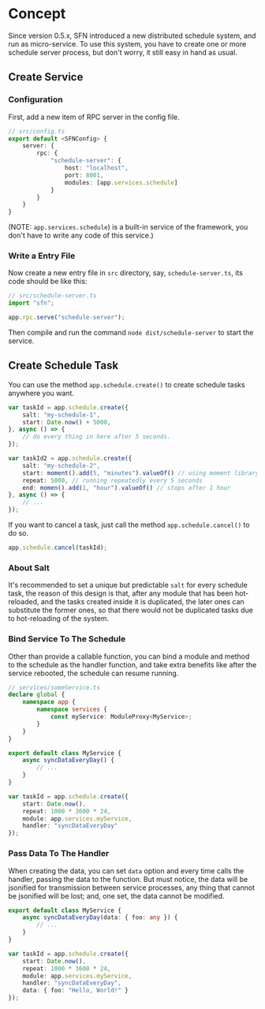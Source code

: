 <!-- title: Schedule; order: 17 -->
# Concept

Since version 0.5.x, SFN introduced a new distributed schedule system, and run 
as micro-service. To use this system, you have to create one or more schedule 
server process, but don't worry, it still easy in hand as usual.

## Create Service

### Configuration

First, add a new item of RPC server in the config file.

```typescript
// src/config.ts
export default <SFNConfig> {
    server: {
        rpc: {
            "schedule-server": {
                host: "localhost",
                port: 8001,
                modules: [app.services.schedule]
            }
        }
    }
}
```

(NOTE: `app.services.schedule`) is a built-in service of the framework, you 
don't have to write any code of this service.)

### Write a Entry File

Now create a new entry file in `src` directory, say, `schedule-server.ts`, its
code should be like this:

```typescript
// src/schedule-server.ts
import "sfn";

app.rpc.serve("schedule-server");
```

Then compile and run the command `node dist/schedule-server` to start the 
service.

## Create Schedule Task

You can use the method `app.schedule.create()` to create schedule tasks anywhere
you want.

```typescript
var taskId = app.schedule.create({
    salt: "my-schedule-1",
    start: Date.now() + 5000,
}, async () => {
    // do every thing in here after 5 seconds.
});

var taskId2 = app.schedule.create({
    salt: "my-schedule-2",
    start: moment().add(5, "minutes").valueOf() // using moment library
    repeat: 5000, // running repeatedly every 5 seconds
    end: momen().add(1, "hour").valueOf() // stops after 1 hour
}, async () => {
    // ...
});
```

If you want to cancel a task, just call the method `app.schedule.cancel()` to do
so.

```typescript
app.schedule.cancel(taskId);
```

### About Salt

It's recommended to set a unique but predictable `salt` for every schedule task,
the reason of this design is that, after any module that has been hot-reloaded,
and the tasks created inside it is duplicated, the later ones can substitute the
former ones, so that there would not be duplicated tasks due to hot-reloading of
the system.


### Bind Service To The Schedule

Other than provide a callable function, you can bind a module and method to the
schedule as the handler function, and take extra benefits like after the service 
rebooted, the schedule can resume running.

```typescript
// services/someService.ts
declare global {
    namespace app {
        namespace services {
            const myService: ModuleProxy<MyService>;
        }
    }
}

export default class MyService {
    async syncDataEveryDay() {
        // ...
    }
}

var taskId = app.schedule.create({
    start: Date.now(),
    repeat: 1000 * 3600 * 24,
    module: app.services.myService,
    handler: "syncDataEveryDay"
});
```

### Pass Data To The Handler

When creating the data, you can set `data` option and every time calls the
handler, passing the data to the function. But must notice, the data will be 
jsonified for transmission between service processes, any thing that cannot be 
jsonified will be lost; and, one set, the data cannot be modified.

```typescript
export default class MyService {
    async syncDataEveryDay(data: { foo: any }) {
        // ...
    }
}

var taskId = app.schedule.create({
    start: Date.now(),
    repeat: 1000 * 3600 * 24,
    module: app.services.myService,
    handler: "syncDataEveryDay",
    data: { foo: "Hello, World!" }
});
```